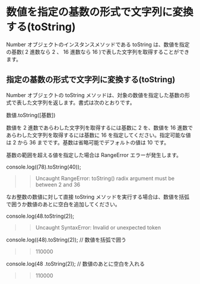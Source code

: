 # 数値を指定の基数の形式で文字列に変換する(toString)
Number オブジェクトのインスタンスメソッドである toString は、数値を指定の基数( 2 進数なら 2 、 16 進数なら 16 )で表した文字列を取得することができます。

## 指定の基数の形式で文字列に変換する(toString)
Number オブジェクトの toString メソッドは、対象の数値を指定した基数の形式で表した文字列を返します。書式は次のとおりです。

数値.toString([基数])

数値を 2 進数であらわした文字列を取得するには基数に 2 を、数値を 16 進数であらわした文字列を取得するには基数に 16 を指定してください。指定可能な値は 2 から 36 までです。基数は省略可能でデフォルトの値は 10 です。

基数の範囲を超える値を指定した場合は RangeError エラーが発生します。

console.log((78).toString(40));
>> Uncaught RangeError: toString() radix argument must be between 2 and 36

なお整数の数値に対して直接 toString メソッドを実行する場合は、数値を括弧で囲うか数値のあとに空白を追加してください。

console.log(48.toString(2));
>> Uncaught SyntaxError: Invalid or unexpected token

console.log((48).toString(2)); // 数値を括弧で囲う
>> 110000

console.log(48 .toString(2)); // 数値のあとに空白を入れる
>> 110000
